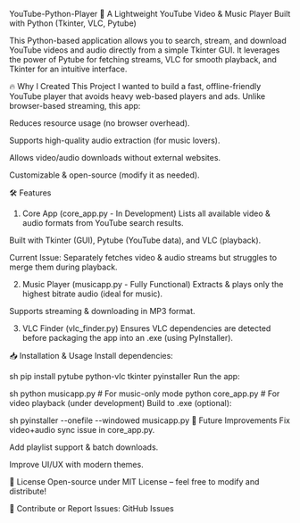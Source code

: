 YouTube-Python-Player
🎵 A Lightweight YouTube Video & Music Player Built with Python (Tkinter, VLC, Pytube)

This Python-based application allows you to search, stream, and download YouTube videos and audio directly from a simple Tkinter GUI. It leverages the power of Pytube for fetching streams, VLC for smooth playback, and Tkinter for an intuitive interface.

🔥 Why I Created This Project
I wanted to build a fast, offline-friendly YouTube player that avoids heavy web-based players and ads. Unlike browser-based streaming, this app:

Reduces resource usage (no browser overhead).

Supports high-quality audio extraction (for music lovers).

Allows video/audio downloads without external websites.

Customizable & open-source (modify it as needed).

🛠 Features
1. Core App (core_app.py - In Development)
Lists all available video & audio formats from YouTube search results.

Built with Tkinter (GUI), Pytube (YouTube data), and VLC (playback).

Current Issue: Separately fetches video & audio streams but struggles to merge them during playback.

2. Music Player (musicapp.py - Fully Functional)
Extracts & plays only the highest bitrate audio (ideal for music).

Supports streaming & downloading in MP3 format.

3. VLC Finder (vlc_finder.py)
Ensures VLC dependencies are detected before packaging the app into an .exe (using PyInstaller).

📥 Installation & Usage
Install dependencies:

sh
pip install pytube python-vlc tkinter pyinstaller
Run the app:

sh
python musicapp.py  # For music-only mode
python core_app.py  # For video playback (under development)
Build to .exe (optional):

sh
pyinstaller --onefile --windowed musicapp.py
🚧 Future Improvements
Fix video+audio sync issue in core_app.py.

Add playlist support & batch downloads.

Improve UI/UX with modern themes.

📜 License
Open-source under MIT License – feel free to modify and distribute!

🔗 Contribute or Report Issues: GitHub Issues

